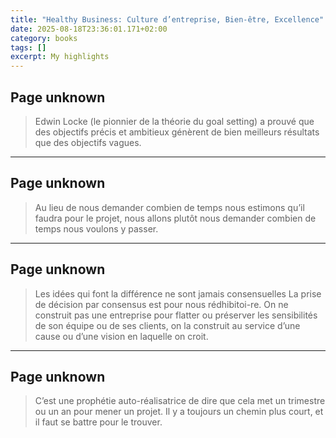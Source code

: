 ```yaml
---
title: "Healthy Business: Culture d’entreprise, Bien-être, Excellence"
date: 2025-08-18T23:36:01.171+02:00
category: books
tags: []
excerpt: My highlights
---
```


## Page unknown

> Edwin Locke (le pionnier de la théorie du goal setting) a prouvé que des objectifs précis et ambitieux génèrent de bien meilleurs résultats que des objectifs vagues.


----
## Page unknown

> Au lieu de nous demander combien de temps nous estimons qu’il faudra pour le projet, nous allons plutôt nous demander combien de temps nous voulons y passer.


----
## Page unknown

> Les idées qui font la différence ne sont jamais consensuelles La prise de décision par consensus est pour nous rédhibitoi-re. On ne construit pas une entreprise pour flatter ou préserver les sensibilités de son équipe ou de ses clients, on la construit au service d’une cause ou d’une vision en laquelle on croit.


----
## Page unknown

> C’est une prophétie auto-réalisatrice de dire que cela met un trimestre ou un an pour mener un projet. Il y a toujours un chemin plus court, et il faut se battre pour le trouver.

